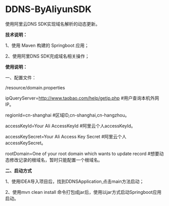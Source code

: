 # DDNS-ByAliyunSDK
使用阿里云DNS SDK实现域名解析的动态更新。

**技术说明：**

1、使用 Maven 构建的 Springboot 应用；

2、使用阿里DNS SDK完成域名相关操作；

**使用说明：**

一、配置文件：

/resource/domain.properties

ipQueryServer=http://www.taobao.com/help/getip.php    #用户查询本机外网IP。

regionId=cn-shanghai    #区域ID,cn-shanghai,cn-hangzhou。

accessKeyId=Your Ali AccessKeyId    #阿里云个人accessKeyId。

accessKeySecret=Your Ali Access Key Secret    #阿里云个人accessKeySecret。

rootDomain=One of your root domain which wants to update record   #想要动态修改记录的根域名，暂时只能配置一个根域名。

**二、启动方式**

1、使用IDEA导入项目后，找到DDNSApplication,点击main方法启动；

2、使用mvn clean install 命令打包成jar后，使用以jar方式启动Springboot应用启动。
